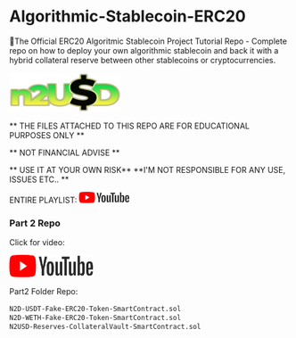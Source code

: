 # Algorithmic-Stablecoin-ERC20
🤑The Official ERC20 Algoritmic Stablecoin Project Tutorial Repo - Complete repo on how to deploy your own algorithmic stablecoin and back it with a hybrid collateral reserve between other stablecoins or cryptocurrencies.

<img src="https://raw.githubusercontent.com/net2devcrypto/misc/main/n2usd-logo.png" width="200" height="70">

** THE FILES ATTACHED TO THIS REPO ARE FOR EDUCATIONAL PURPOSES ONLY **

** NOT FINANCIAL ADVISE **

** USE IT AT YOUR OWN RISK** **I'M NOT RESPONSIBLE FOR ANY USE, ISSUES ETC.. **

ENTIRE PLAYLIST:
<a href="https://youtube.com/playlist?list=PLLkrq2VBYc1ZAES681GtUnZhn_OgMNSTq" target="_blank"><img src="https://github.com/net2devcrypto/misc/blob/main/ytlogo2.png" width="90" height="20"></a>


<h3>Part 2 Repo</h3>

Click for video:

<a href="https://youtu.be/QM4bXGd0CcA" target="_blank"><img src="https://github.com/net2devcrypto/misc/blob/main/ytlogo2.png" width="150" height="40"></a>

Part2 Folder Repo:

```shell
N2D-USDT-Fake-ERC20-Token-SmartContract.sol
N2D-WETH-Fake-ERC20-Token-SmartContract.sol
N2USD-Reserves-CollateralVault-SmartContract.sol
```


